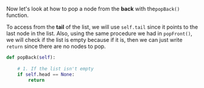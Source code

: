 <!--title={Deleting Elements From the End - Explain}--> 

<!--badges={Algorithms:5,Python:4}-->

<!--concepts={}-->

Now let's look at how to pop a node from the **back** with the`popBack()` function. 

To access from the **tail** of the list, we will use `self.tail` since it points to the last node in the list. Also, using the same procedure we had in `popFront()`, we will check if the list is empty because if it is, then we can just write `return` since there are no nodes to pop.

```python
def popBack(self):
    
    # 1. If the list isn't empty
    if self.head == None:
      	return
```
